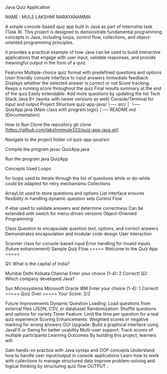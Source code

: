 Java Quiz Application

NAME : MULE LAKSHMI NARAYANAMMA

A simple console-based quiz app built in Java as part of internship task (Task 8). This project is designed to demonstrate fundamental programming concepts in Java, including loops, control flow, collections, and object-oriented programming principles.

It provides a practical example of how Java can be used to build interactive applications that engage with user input, validate responses, and provide meaningful output in the form of a quiz.

Features
Multiple-choice quiz format with predefined questions and options
User-friendly console interface to input answers
Immediate feedback: Displays whether the selected answer is correct or not
Score tracking: Keeps a running score throughout the quiz
Final results summary at the end of the quiz
Easily extendable: Add more questions by updating the list
Tech Stack
Java 8+ (works with newer versions as well)
Console/Terminal for input and output
Project Structure
quiz-app-java/ │── src/ │ └── QuizApp.java (Main class with program logic) │── README.md (Documentation)

How to Run
Clone the repository git clone [https://github.com/lakshmimule333/quiz-app-java.git]

Navigate to the project folder cd quiz-app-java/src

Compile the program javac QuizApp.java

Run the program java QuizApp

Concepts Used
Loops

for loops used to iterate through the list of questions
while or do-while could be adapted for retry mechanisms
Collections

ArrayList used to store questions and options
List interface ensures flexibility in handling dynamic question sets
Control Flow

if-else used to validate answers and determine correctness
Can be extended with switch for menu-driven versions
Object-Oriented Programming

Class Question to encapsulate question text, options, and correct answers
Demonstrates encapsulation and modular code design
User Interaction

Scanner class for console-based input
Error handling for invalid inputs (future enhancement)
Sample Quiz Flow
===== Welcome to the Quiz App =====

Q1: What is the capital of India?

Mumbai
Delhi
Kolkata
Chennai Enter your choice (1-4): 2 Correct!
Q2: Which company developed Java?

Sun Microsystems
Microsoft
Oracle
IBM Enter your choice (1-4): 1 Correct!
===== Quiz Over ===== Your Score: 2/2

Future Improvements
Dynamic Question Loading: Load questions from external files (JSON, CSV, or database)
Randomization: Shuffle questions and options for variety
Timer Feature: Limit the time per question for a real quiz experience
Scoring Enhancements: Weighted scores or negative marking for wrong answers
GUI Upgrade: Build a graphical interface using JavaFX or Swing for better usability
Multi-user support: Track scores of multiple participants
Learning Outcomes
By building this project, learners will:

Gain hands-on practice with Java syntax and OOP concepts
Understand how to handle user input/output in console applications
Learn how to work with collections to manage structured data
Improve problem-solving and logical thinking by structuring quiz flow
OUTPUT :
